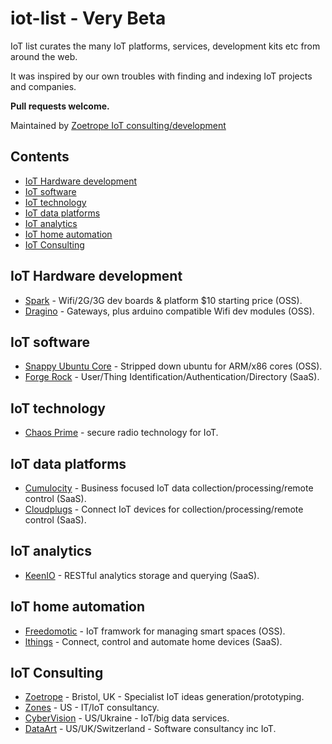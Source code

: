 # iot-list - Very Beta
IoT list curates the many IoT platforms, services, development kits etc from around the web.

It was inspired by our own troubles with finding and indexing IoT projects and companies. 

**Pull requests welcome.**

Maintained by [Zoetrope IoT consulting/development](https://zoetrope.io)

## Contents
<!-- Generate with `doctoc README.md --github --title " "` -->
<!-- START doctoc generated TOC please keep comment here to allow auto update -->
<!-- DON'T EDIT THIS SECTION, INSTEAD RE-RUN doctoc TO UPDATE -->
 

- [IoT Hardware development](#iot-hardware-development)
- [IoT software](#iot-software)
- [IoT technology](#iot-technology)
- [IoT data platforms](#iot-data-platforms)
- [IoT analytics](#iot-analytics)
- [IoT home automation](#iot-home-automation)
- [IoT Consulting](#iot-consulting)

<!-- END doctoc generated TOC please keep comment here to allow auto update -->

## IoT Hardware development

* [Spark](http://spark.io) - Wifi/2G/3G dev boards & platform $10 starting price (OSS).
* [Dragino](http://www.dragino.com/) - Gateways, plus arduino compatible Wifi dev modules (OSS).

## IoT software

* [Snappy Ubuntu Core](http://www.ubuntu.com/things) - Stripped down ubuntu for ARM/x86 cores (OSS).
* [Forge Rock](http://www.forgerock.com/) - User/Thing Identification/Authentication/Directory (SaaS).

## IoT technology
* [Chaos Prime](http://www.chaosprime.com/) - secure radio technology for IoT.

## IoT data platforms

* [Cumulocity](http://www.cumulocity.com/) - Business focused IoT data collection/processing/remote control (SaaS).
* [Cloudplugs](http://cloudplugs.com/features/) - Connect IoT devices for collection/processing/remote control (SaaS).

## IoT analytics

* [KeenIO](https://keen.io/) - RESTful analytics storage and querying (SaaS).

## IoT home automation

* [Freedomotic](http://freedomotic.com/) - IoT framwork for managing smart spaces (OSS).
* [lthings](http://www.lhings.com/) - Connect, control and automate home devices (SaaS).

## IoT Consulting

* [Zoetrope](https://zoetrope.io) - Bristol, UK - Specialist IoT ideas generation/prototyping.
* [Zones](http://www.zones.com/) - US - IT/IoT consultancy.
* [CyberVision](http://www.cybervisiontech.com/) - US/Ukraine - IoT/big data services.
* [DataArt](http://www.dataart.com/) - US/UK/Switzerland - Software consultancy inc IoT.
